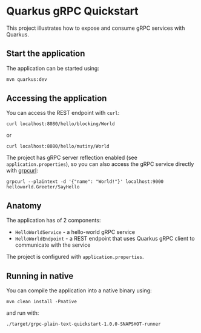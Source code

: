 Quarkus gRPC Quickstart
========================

This project illustrates how to expose and consume gRPC services with Quarkus.

## Start the application

The application can be started using: 

```bash
mvn quarkus:dev
```  

## Accessing the application

You can access the REST endpoint with `curl`:
```
curl localhost:8080/hello/blocking/World
```                                     

or
```
curl localhost:8080/hello/mutiny/World
```

The project has gRPC server reflection enabled (see `application.properties`), so you can also access 
the gRPC service directly with [grpcurl](https://github.com/fullstorydev/grpcurl):
```
grpcurl --plaintext -d '{"name": "World!"}' localhost:9000 helloworld.Greeter/SayHello
``` 

## Anatomy
The application has of 2 components:

* `HelloWorldService` - a hello-world gRPC service 
* `HelloWorldEndpoint` - a REST endpoint that uses Quarkus gRPC client to communicate with
the service

The project is configured with `application.properties`.


## Running in native

You can compile the application into a native binary using:

`mvn clean install -Pnative`

and run with:

`./target/grpc-plain-text-quickstart-1.0.0-SNAPSHOT-runner` 
